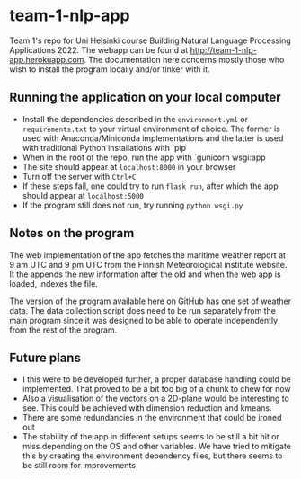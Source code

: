 # team-1-nlp-app

Team 1's repo for Uni Helsinki course Building Natural Language Processing Applications 2022. The webapp can be found at http://team-1-nlp-app.herokuapp.com. The documentation here concerns mostly those who wish to install the program locally and/or tinker with it.

## Running the application on your local computer

* Install the dependencies described in the `environment.yml` or `requirements.txt` to your virtual environment of choice. The former is used with Anaconda/Miniconda implementations and the latter is used with traditional Python installations with `pip
* When in the root of the repo, run the app with `gunicorn wsgi:app
* The site should appear at `localhost:8000` in your browser
* Turn off the server with `Ctrl+C`
* If these steps fail, one could try to run `flask run`, after which the app should appear at `localhost:5000`
* If the program still does not run, try running `python wsgi.py`

## Notes on the program

The web implementation of the app fetches the maritime weather report at 9 am UTC and 9 pm UTC from the Finnish Meteorological institute website. It the appends the new information after the old and when the web app is loaded, indexes the file. 

The version of the program available here on GitHub has one set of weather data. The data collection script does need to be run separately from the main program since it was designed to be able to operate independently from the rest of the program.

## Future plans
* I this were to be developed further, a proper database handling could be implemented. That proved to be a bit too big of a chunk to chew for now
* Also a visualisation of the vectors on a 2D-plane would be interesting to see. This could be achieved with dimension reduction and kmeans.
* There are some redundancies in the environment that could be ironed out
* The stability of the app in different setups seems to be still a bit hit or miss depending on the OS and other variables. We have tried to mitigate this by creating the environment dependency files, but there seems to be still room for improvements
